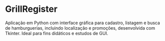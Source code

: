 # GrillRegister
Aplicação em Python com interface gráfica para cadastro, listagem e busca de hamburguerias, incluindo localização e promoções, desenvolvida com Tkinter. Ideal para fins didáticos e estudos de GUI.
